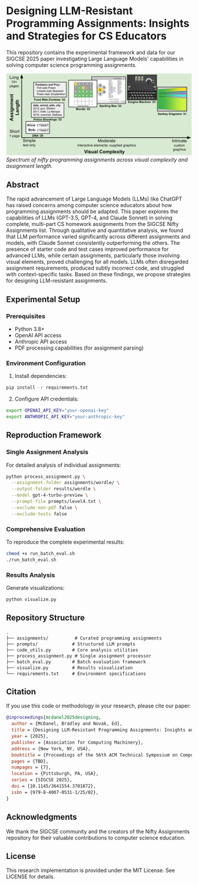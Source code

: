 # Designing LLM-Resistant Programming Assignments: Insights and Strategies for CS Educators

This repository contains the experimental framework and data for our SIGCSE 2025 paper investigating Large Language Models' capabilities in solving computer science programming assignments.

[![Assignment Analysis](figures/assignments.png)](figures/assignments.png)
*Spectrum of nifty programming assignments across visual complexity and assignment length.*

## Abstract

The rapid advancement of Large Language Models (LLMs) like ChatGPT has raised concerns among computer science educators about how programming assignments should be adapted. This paper explores the capabilities of LLMs (GPT-3.5, GPT-4, and Claude Sonnet) in solving complete, multi-part CS homework assignments from the SIGCSE Nifty Assignments list. Through qualitative and quantitative analysis, we found that LLM performance varied significantly across different assignments and models, with Claude Sonnet consistently outperforming the others. The presence of starter code and test cases improved performance for advanced LLMs, while certain assignments, particularly those involving visual elements, proved challenging for all models. LLMs often disregarded assignment requirements, produced subtly incorrect code, and struggled with context-specific tasks. Based on these findings, we propose strategies for designing LLM-resistant assignments.

## Experimental Setup

### Prerequisites

- Python 3.8+
- OpenAI API access
- Anthropic API access
- PDF processing capabilities (for assignment parsing)

### Environment Configuration

1. Install dependencies:
```bash
pip install -r requirements.txt
```

2. Configure API credentials:
```bash
export OPENAI_API_KEY="your-openai-key"
export ANTHROPIC_API_KEY="your-anthropic-key"
```

## Reproduction Framework

### Single Assignment Analysis

For detailed analysis of individual assignments:

```bash
python process_assignment.py \
  --assignment-folder assignments/wordle/ \
  --output-folder results/wordle \
  --model gpt-4-turbo-preview \
  --prompt-file prompts/level4.txt \
  --exclude-non-pdf false \
  --exclude-tests false
```

### Comprehensive Evaluation

To reproduce the complete experimental results:

```bash
chmod +x run_batch_eval.sh
./run_batch_eval.sh
```

### Results Analysis

Generate visualizations:

```bash
python visualize.py
```

## Repository Structure

```
.
├── assignments/          # Curated programming assignments
├── prompts/             # Structured LLM prompts
├── code_utils.py        # Core analysis utilities
├── process_assignment.py # Single assignment processor
├── batch_eval.py        # Batch evaluation framework
├── visualize.py         # Results visualization
└── requirements.txt     # Environment specifications
```

## Citation

If you use this code or methodology in your research, please cite our paper:

```bibtex
@inproceedings{mcdanel2025designing,
  author = {McDanel, Bradley and Novak, Ed},
  title = {Designing LLM-Resistant Programming Assignments: Insights and Strategies for CS Educators},
  year = {2025},
  publisher = {Association for Computing Machinery},
  address = {New York, NY, USA},
  booktitle = {Proceedings of the 56th ACM Technical Symposium on Computer Science Education V. 1},
  pages = {TBD},
  numpages = {7},
  location = {Pittsburgh, PA, USA},
  series = {SIGCSE 2025},
  doi = {10.1145/3641554.3701872},
  isbn = {979-8-4007-0531-1/25/02},
}
```

## Acknowledgments

We thank the SIGCSE community and the creators of the Nifty Assignments repository for their valuable contributions to computer science education.

## License

This research implementation is provided under the MIT License. See LICENSE for details.
